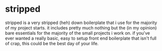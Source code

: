 # stripped
stripped is a very stripped (heh) down boilerplate that i use for the majority of my project starts. it includes pretty much nothing but the (in my opinion) bare essentials for the majority of the small projects i work on. if you've ever wanted a really basic, easy to setup front end boilerplate that isn't full of crap, this could be the best day of your life.
